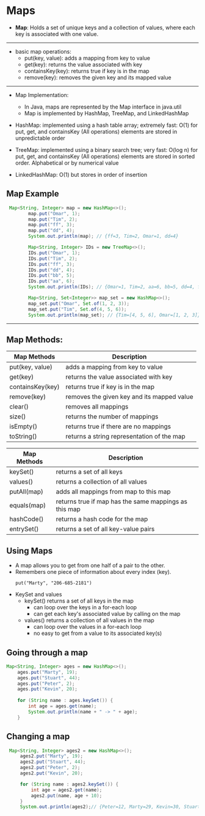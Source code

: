 # Maps
- **Map**: Holds a set of unique keys and a collection of values, where each key is
       associated with one value.
---
- basic map operations:
  - put(key, value): adds a mapping from key to value
  - get(key): returns the value associated with key
  - containsKey(key): returns true if key is in the map
  - remove(key): removes the given key and its mapped value
---
- Map Implementation:
  - In Java, maps are represented by the Map interface in java.util
  - Map is implemented by HashMap, TreeMap, and LinkedHashMap

- HashMap: implemented using a hash table array;
           extremely fast: O(1) for put, get, and containsKey (All operations)
           elements are stored in unpredictable order

- TreeMap: implemented using a binary search tree;
           very fast: O(log n) for put, get, and containsKey (All operations)
           elements are stored in sorted order. Alphabetical or by numerical value

- LinkedHashMap: O(1) but stores in order of insertion

## Map Example
```java
 Map<String, Integer> map = new HashMap<>();
        map.put("Omar", 1);
        map.put("Tim", 2);
        map.put("ff", 3);
        map.put("dd", 4);
        System.out.println(map); // {ff=3, Tim=2, Omar=1, dd=4}

        Map<String, Integer> IDs = new TreeMap<>();
        IDs.put("Omar", 1);
        IDs.put("Tim", 2);
        IDs.put("ff", 3);
        IDs.put("dd", 4);
        IDs.put("bb", 5);
        IDs.put("aa", 6);
        System.out.println(IDs); // {Omar=1, Tim=2, aa=6, bb=5, dd=4, ff=3}

        Map<String, Set<Integer>> map_set = new HashMap<>();
        map_set.put("Omar", Set.of(1, 2, 3));
        map_set.put("Tim", Set.of(4, 5, 6));
        System.out.println(map_set); // {Tim=[4, 5, 6], Omar=[1, 2, 3]}
```
---
## Map Methods:

| Map Methods      | Description                                |
|------------------|--------------------------------------------|
| put(key, value)  | adds a mapping from key to value           |
| get(key)         | returns the value associated with key      |
| containsKey(key) | returns true if key is in the map          |
| remove(key)      | removes the given key and its mapped value |
| clear()          | removes all mappings                       |
| size()           | returns the number of mappings             |
| isEmpty()        | returns true if there are no mappings      |
| toString()       | returns a string representation of the map |

| Map Methods | Description                                           |
|-------------|-------------------------------------------------------|
| keySet()    | returns a set of all keys                             |
| values()    | returns a collection of all values                    |
| putAll(map) | adds all mappings from map to this map                |
| equals(map) | returns true if map has the same mappings as this map |
| hashCode()  | returns a hash code for the map                       |
| entrySet()  | returns a set of all key-value pairs                  |


## Using Maps
- A map allows you to get from one half of a pair to the other.
- Remembers one piece of information about every index (key).
  ```
  put("Marty", "206-685-2181")
  ```
- KeySet and values
  - keySet() returns a set of all keys in the map
    - can loop over the keys in a for-each loop
    - can get each key's associated value by calling on the map
  - values() returns a collection of all values in the map
    - can loop over the values in a for-each loop
    - no easy to get from a value to its associated key(s)

## Going through a map
```java
Map<String, Integer> ages = new HashMap<>();
    ages.put("Marty", 19);
    ages.put("Stuart", 44);
    ages.put("Peter", 2);
    ages.put("Kevin", 20);  
    
    for (String name : ages.keySet()) {
        int age = ages.get(name);
        System.out.println(name + " -> " + age);
    }
```

## Changing a map
```java
 Map<String, Integer> ages2 = new HashMap<>();
     ages2.put("Marty", 19);
     ages2.put("Stuart", 44);
     ages2.put("Peter", 2);
     ages2.put("Kevin", 20);

     for (String name : ages2.keySet()) {
         int age = ages2.get(name);
         ages2.put(name, age + 10);
     }
     System.out.println(ages2);// {Peter=12, Marty=29, Kevin=30, Stuart=54}
```